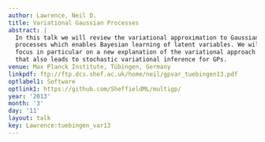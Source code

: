 ```yaml
---
author: Lawrence, Neil D.
title: Variational Gaussian Processes
abstract: |
  In this talk we will review the variational approximation to Gaussian
  processes which enables Bayesian learning of latent variables. We will
  focus in particular on a new explanation of the variational approach
  that also leads to stochastic variational inference for GPs.
venue: Max Planck Institute, Tübingen, Germany
linkpdf: ftp://ftp.dcs.shef.ac.uk/home/neil/gpvar_tuebingen13.pdf
optlabel1: Software
optlink1: https://github.com/SheffieldML/multigp/
year: '2013'
month: '3'
day: '11'
layout: talk
key: Lawrence:tuebingen_var13
---
```

